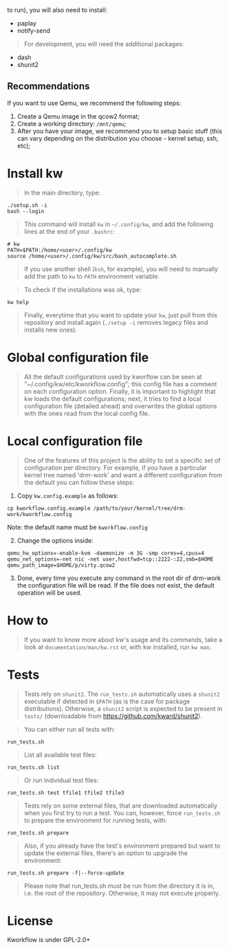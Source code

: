 to run), you will also need to install:

* paplay
* notify-send

> For development, you will need the additional packages:

* dash
* shunit2

## Recommendations

If you want to use Qemu, we recommend the following steps:

1) Create a Qemu image in the qcow2 format;
2) Create a working directory: `/mnt/qemu`;
3) After you have your image, we recommend you to setup basic stuff (this
   can vary depending on the distribution you choose - kernel setup, ssh, etc);

# Install kw

> In the main directory, type:

```
./setup.sh -i
bash --login
```

> This command will install `kw` in
`~/.config/kw`, and add the following lines at the end of
your `.bashrc`:

```
# kw
PATH=$PATH:/home/<user>/.config/kw
source /home/<user>/.config/kw/src/bash_autocomplete.sh
```

> If you use another shell (`ksh`, for example), you will need to manually add
the path to `kw` to `PATH` environment variable.

> To check if the installations was ok, type:

```
kw help
```

> Finally, everytime that you want to update your `kw`, just
pull from this repository and install again (`./setup -i` removes legacy files
and installs new ones).

# Global configuration file

> All the default configurations used by kworflow can be seen at
"~/.config/kw/etc/kworkflow.config"; this config file has a comment on each
configuration option. Finally, it is important to highlight that kw loads the
default configurations; next, it tries to find a local configuration file
(detailed ahead) and overwrites the global options with the ones read from the
local config file.

# Local configuration file

> One of the features of this project is the ability to set a specific set
of configuration per directory. For example, if you have a particular kernel
tree named 'drm-work' and want a different configuration from the default you
can follow these steps:

1) Copy `kw.config.example` as follows:

```
cp kworkflow.config.example /path/to/your/kernel/tree/drm-work/kworkflow.config
```
Note: the default name must be `kworkflow.config`

2) Change the options inside:

```
qemu_hw_options=-enable-kvm -daemonize -m 3G -smp cores=4,cpus=4
qemu_net_options=-net nic -net user,hostfwd=tcp::2222-:22,smb=$HOME
qemu_path_image=$HOME/p/virty.qcow2
```

3) Done, every time you execute any command in the root dir of drm-work the
configuration file will be read. If the file does not exist, the default operation
will be used.

# How to

> If you want to know more about kw's usage and its commands, take a look at
> `documentation/man/kw.rst` or, with kw installed, run `kw man`.

# Tests

> Tests rely on `shunit2`. The `run_tests.sh` automatically uses a
> `shunit2` executable if detected in `$PATH` (as is the case for
> package distributions).  Otherwise, a `shunit2` script is expected to
> be present in `tests/` (downloadable from https://github.com/kward/shunit2).

> You can either run all tests with:

```
run_tests.sh
```

> List all available test files:

```
run_tests.sh list
```

> Or run individual test files:

```
run_tests.sh test tfile1 tfile2 tfile3
```

> Tests rely on some external files, that are downloaded automatically when you
> first try to run a test. You can, however, force `run_tests.sh` to prepare
> the environment for running tests, with:

```
run_tests.sh prepare
```

> Also, if you already have the test's environment prepared but want to update
> the external files, there's an option to upgrade the environment:

```
run_tests.sh prepare -f|--force-update
```

> Please note that run_tests.sh must be run from the directory it is in, i.e.
the root of the repository. Otherwise, it may not execute properly.

# License

Kworkflow is under GPL-2.0+
